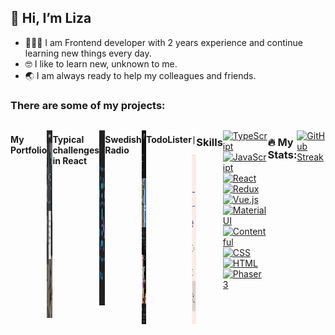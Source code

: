 ## 👋 Hi, I’m Liza

- 👩🏻‍💻 I am Frontend developer with 2 years experience and continue learning new things every day.
- 🤓 I like to learn new, unknown to me.
- 🌏 I am always ready to help my colleagues and friends.

### There are some of my projects: 
<div style="display:flex;flex-direction:row;">

#### My Portfolio
  <a href="https://github.com/ElizPN/Portfolio/"><img src="./about.png" alt="Portfolio" style="width:500px;height:300px;"></a>
  
#### Typical challenges in React
  <a href="https://github.com/ElizPN/react-typical-challenges/"><img src="./ts-react-redux.jpeg" alt="TS-React-Redux" style="width:500px;height:280px;"></a>
  
 #### Swedish Radio
  <a href="https://elizpn.github.io/Swedish-radio/"><img src="./sw-radio.png" alt="Swedish-radio" style="width:400px;height:310px;"></a>
  
#### TodoLister
  <a href="https://github.com/ElizPN/todo-list/"><img src="./todo.png" alt="Todo" style="width:400px;height:310px;"></a>
  

### Skills

[![TypeScript](https://img.shields.io/badge/TypeScript-blue?logo=typescript&logoColor=white)](https://www.typescriptlang.org/)
[![JavaScript](https://img.shields.io/badge/-JavaScript-%23FFCE00?logo=javascript&logoColor=black)](https://www.javascript.com/)
[![React](https://img.shields.io/badge/-React-%2361DAFB?logo=react&logoColor=black)](https://reactjs.org/)
[![Redux](https://img.shields.io/badge/-Redux-%23764ABC?logo=redux&logoColor=white)](https://redux.js.org/)
[![Vue.js](https://img.shields.io/badge/-Vue.js-%234FC08D?logo=vue.js&logoColor=black)](https://vuejs.org/)
[![Material UI](https://img.shields.io/badge/-Material%20UI-%23007FFF?logo=mui&logoColor=white)](https://mui.com/)
[![Contentful](https://img.shields.io/badge/-Contentful-%232478CC?logo=contentful&logoColor=white)](https://www.contentful.com/)
[![CSS](https://img.shields.io/badge/-CSS-%23F43059?logo=css3&logoColor=blue)](https://www.w3.org/Style/CSS/Overview.en.html)
[![HTML](https://img.shields.io/badge/-HTML-%23E34F26?logo=html5&logoColor=white)](https://html.com/)
[![Phaser 3](https://img.shields.io/badge/-Phaser%203-%23809c13?logo=phaser)](https://phaser.io/phaser3)


### :fire: My Stats:

[![GitHub Streak](https://streak-stats.demolab.com?user=ElizPN&theme=dark&hide_border=true)](https://git.io/streak-stats)











